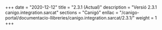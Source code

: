 +++
date        = "2020-12-12"
title       = "2.3.1 (Actual)"
description = "Versió 2.3.1 canigo.integration.sarcat"
sections    = "Canigó"
enllac		= "/canigo-portal/documentacio-llibreries/canigo.integration.sarcat/2.3.1/"
weight		= 1
+++
